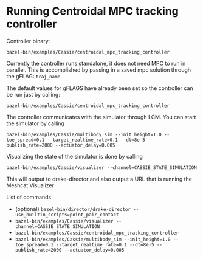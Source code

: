 # Running Centroidal MPC tracking controller

Controller binary:

`bazel-bin/examples/Cassie/centroidal_mpc_tracking_controller`

Currently the controller runs standalone, it does not need MPC to run in
parallel. This is accomplished by passing in a saved mpc solution through the
gFLAG: `traj_name`.

The default values for gFLAGS have already been set so the controller can be run
just by calling:

`bazel-bin/examples/Cassie/centroidal_mpc_tracking_controller`

The controller communicates with the simulator through LCM. You can start the
simulator by calling

`bazel-bin/examples/Cassie/multibody_sim --init_height=1.0 --toe_spread=0.1 --target_realtime_rate=0.1 --dt=8e-5 --publish_rate=2000 --actuator_delay=0.005`

Visualizing the state of the simulator is done by calling

`bazel-bin/examples/Cassie/visualizer --channel=CASSIE_STATE_SIMULATION`

This will output to drake-director and also output a URL that is running the
Meshcat Visualizer

List of commands
- (optional) `bazel-bin/director/drake-director --use_builtin_scripts=point_pair_contact`
- `bazel-bin/examples/Cassie/visualizer --channel=CASSIE_STATE_SIMULATION`
- `bazel-bin/examples/Cassie/centroidal_mpc_tracking_controller`
- `bazel-bin/examples/Cassie/multibody_sim --init_height=1.0 --toe_spread=0.1 --target_realtime_rate=0.1 --dt=8e-5 --publish_rate=2000 --actuator_delay=0.005`



